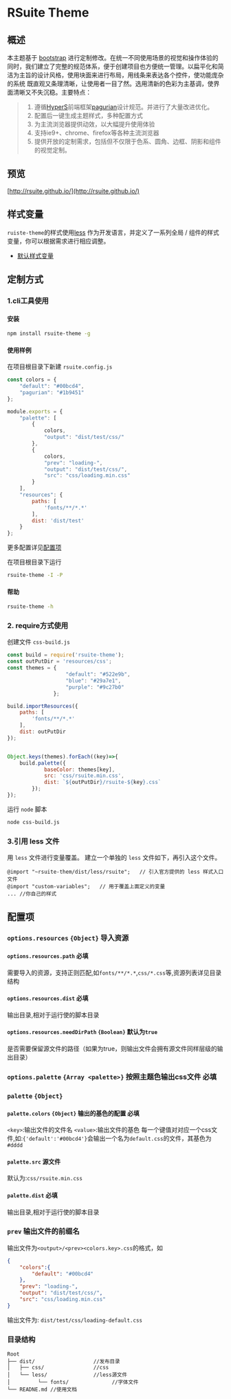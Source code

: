 # RSuite Theme
## 概述
本主题基于 [bootstrap](https://github.com/twbs/bootstrap) 进行定制修改。在统一不同使用场景的视觉和操作体验的同时，我们建立了完整的规范体系，便于创建项目也方便统一管理。以扁平化和简洁为主旨的设计风格，使用块面来进行布局，用线条来表达各个控件，使功能庞杂的系统 既直观又条理清晰，让使用者一目了然。选用清新的色彩为主基调，使界面清晰又不失沉稳。主要特点：
> 1. 遵循[HyperS](http://www.hypers.com)前端框架[pagurian](http://pagurian.com/design/)设计规范。并进行了大量改进优化。
> 2. 配置后一键生成主题样式，多种配置方式
> 3. 为主流浏览器提供动效，以大幅提升使用体验
> 4. 支持ie9+、chrome、firefox等各种主流浏览器
> 5. 提供开放的定制需求，包括但不仅限于色系、圆角、边框、阴影和组件的视觉定制。

## 预览
[http://rsuite.github.io/](http://rsuite.github.io/)

## 样式变量
`ruiste-theme`的样式使用[less](http://less.bootcss.com/) 作为开发语言，并定义了一系列全局 / 组件的样式变量，你可以根据需求进行相应调整。
- [默认样式变量](https://github.com/rsuite/rsuite-theme/blob/master/src/less/variables.less)

## 定制方式
### 1.cli工具使用
#### 安装
```bash
npm install rsuite-theme -g
```

#### 使用样例
在项目根目录下新建 `rsuite.config.js`

```javascript
const colors = {
    "default": "#00bcd4",
    "pagurian": "#1b9451"
};

module.exports = {
    "palette": [
        {
            colors,
            "output": "dist/test/css/"
        },
        {
            colors,
            "prev": "loading-",
            "output": "dist/test/css/",
            "src": "css/loading.min.css"
        }
    ],
    "resources": {
        paths: [
            'fonts/**/*.*'
        ],
        dist: 'dist/test'
    }
};
```
更多配置详见[配置项](#配置项)

在项目根目录下运行
```bash
rsuite-theme -I -P
```
#### 帮助

```bash
rsuite-theme -h
```

### 2. require方式使用
创建文件 `css-build.js`
```javascript
const build = require('rsuite-theme');
const outPutDir = 'resources/css';
const themes = {
                   "default": "#522e9b",
                   "blue": "#29a7e1",
                   "purple": "#9c27b0"
               };

build.importResources({
    paths: [
        'fonts/**/*.*'
    ],
    dist: outPutDir
});


Object.keys(themes).forEach((key)=>{
    build.palette({
            baseColor: themes[key],
            src: 'css/rsuite.min.css',
            dist: `${outPutDir}/rsuite-${key}.css`
        });
});
```
运行 `node` 脚本
```bash
node css-build.js
```

### 3.引用 less 文件
用 `less` 文件进行变量覆盖。
建立一个单独的 `less` 文件如下，再引入这个文件。
```less
@import "~rsuite-them/dist/less/rsuite";   // 引入官方提供的 less 样式入口文件
@import "custom-variables";   // 用于覆盖上面定义的变量
... //你自己的样式
```


## 配置项

### `options.resources` `{Object}` 导入资源

#### `options.resources.path`  **必填**
需要导入的资源，支持正则匹配,如`fonts/**/*.*`,`css/*.css`等,资源列表详见目录结构

#### `options.resources.dist` **必填**
输出目录,相对于运行使的脚本目录


#### `options.resources.needDirPath`  `{Boolean}` 默认为`true`
是否需要保留源文件的路径（如果为true，则输出文件会拥有源文件同样层级的输出目录）

### `options.palette` `{Array <palette>}` 按照主题色输出css文件  **必填**

### `palette` `{Object}` 

#### `palette.colors` `{Object}`  输出的基色的配置 **必填**
`<key>`:输出文件的文件名
`<value>`:输出文件的基色
每一个键值对对应一个css文件,如:`{'default':'#00bcd4'}`会输出一个名为`default.css`的文件，其基色为`#dddd`

#### `palette.src` 源文件
默认为:`css/rsuite.min.css`

#### `palette.dist` **必填**
输出目录,相对于运行使的脚本目录

### `prev` 输出文件的前缀名
输出文件为`<output>/<prev><colors.key>.css`的格式，如
```json
{
    "colors":{
        "default": "#00bcd4"
    },
    "prev": "loading-",
    "output": "dist/test/css/",
    "src": "css/loading.min.css"
}
```
输出文件为:
`dist/test/css/loading-default.css`

### 目录结构

```
Root
├── dist/                   //发布目录
│   ├── css/                //css
│   └── less/               //less源文件
│         └── fonts/              //字体文件
└── READNE.md //使用文档
```
